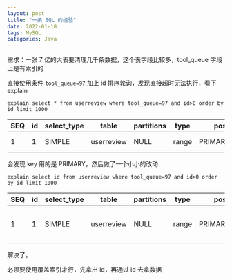 ```yaml
---
layout: post
title: "一条 SQL 的经验"
date: 2022-01-18
tags: MySQL
categories: Java
---
```


需求：一张 7 亿的大表要清理几千条数据，这个表字段比较多，tool_queue 字段上是有索引的

直接使用条件 `tool_queue=97` 加上 id 排序轮询，发现直接超时无法执行，看下 explain
```
explain select * from userreview where tool_queue=97 and id>0 order by id limit 1000
```
|SEQ|id|select_type|table|    partitions|type|possible_keys|        key|    key_len|ref|    rows|    filtered|Extra|
|---|---|---|---|---|---|---|---|---|---|---|---|---|
|1|1|SIMPLE|    userreview|NULL|    range|PRIMARY,idx_toolqueue|PRIMARY|8|    NULL|350860402|10|        Using where|

会发现 key 用的是 PRIMARY，然后做了一个小小的改动
```
explain select id from userreview where tool_queue=97 and id>0 order by id limit 1000
```
|SEQ|id|select_type|table|    partitions|type|possible_keys|        key|    key_len|ref|    rows|    filtered|Extra|
|---|---|---|---|---|---|---|---|---|---|---|---|---|
|1|1|SIMPLE|    userreview|NULL|    range|PRIMARY,idx_toolqueue|idx_toolqueue|12|    NULL|17198828|100|        Using where; Using index|

解决了。

必须要使用覆盖索引才行，先拿出 id，再通过 id 去拿数据
